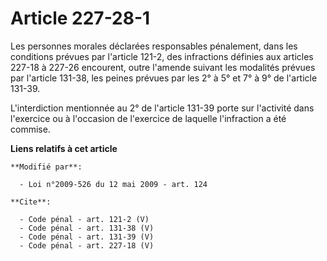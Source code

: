 # Article 227-28-1

Les personnes morales déclarées responsables pénalement, dans les conditions prévues par l'article 121-2, des infractions
définies aux articles 227-18 à 227-26 encourent, outre l'amende suivant les modalités prévues par l'article 131-38, les
peines prévues par les 2° à 5° et 7° à 9° de l'article 131-39. 

L'interdiction mentionnée au 2° de l'article 131-39 porte sur l'activité dans l'exercice ou à l'occasion de l'exercice de
laquelle l'infraction a été commise.

**Liens relatifs à cet article**

	**Modifié par**:

	  - Loi n°2009-526 du 12 mai 2009 - art. 124

	**Cite**:

	  - Code pénal - art. 121-2 (V)
	  - Code pénal - art. 131-38 (V)
	  - Code pénal - art. 131-39 (V)
	  - Code pénal - art. 227-18 (V)
